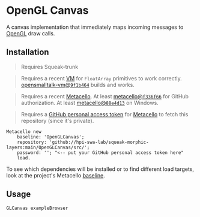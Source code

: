 # OpenGL Canvas
A canvas implementation that immediately maps incoming messages to [OpenGL] draw calls.

## Installation
> Requires Squeak-trunk

> Requires a recent [VM] for `FloatArray` primitives to work correctly. [opensmalltalk-vm@`9f1b464`](https://github.com/OpenSmalltalk/opensmalltalk-vm/commit/9f1b4644e7396e473bd9bb4cf67f8a9d5a4e11d6) builds and works.

> Requires a recent [Metacello]. At least [metacello@`f336f66`](https://github.com/Metacello/metacello/commit/f336f66ba853f340edaffd5613a730b76be71676) for GitHub authorization. At least [metacello@`88e4d13`](https://github.com/Metacello/metacello/commit/88e4d1341906b1eb591ba4f05a5df10d021cc2a9) on Windows.

> Requires a [GitHub personal access token](https://github.com/settings/tokens) for [Metacello] to fetch this repository (since it's private).

```smalltalk
Metacello new
	baseline: 'OpenGLCanvas';
	repository: 'github://hpi-swa-lab/squeak-morphic-layers:main/OpenGLCanvas/src/';
	password: ''; "<-- put your GitHub personal access token here"
	load.
```
To see which dependencies will be installed or to find different load targets, look at the project's Metacello [baseline](./src/BaselineOfOpenGLCanvas/BaselineOfOpenGLCanvas.class.st).

## Usage
```smalltalk
GLCanvas exampleBrowser
```

<!-- references -->
[Squeak/Smalltalk]: https://squeak.org
[Metacello]: https://github.com/Metacello/metacello
[VM]: https://github.com/OpenSmalltalk/opensmalltalk-vm
[OpenGL]: https://github.com/hpi-swa-lab/squeak-graphics-opengl